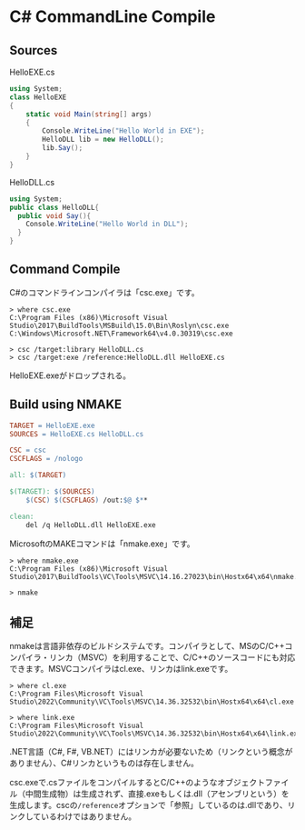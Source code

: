 # C# CommandLine Compile

## Sources

HelloEXE.cs

```C#
using System;
class HelloEXE
{
    static void Main(string[] args)
    {
        Console.WriteLine("Hello World in EXE");
        HelloDLL lib = new HelloDLL();
        lib.Say();
    }
}
```

HelloDLL.cs

```C#
using System;
public class HelloDLL{
  public void Say(){
    Console.WriteLine("Hello World in DLL");
  }
}
```

## Command Compile

C#のコマンドラインコンパイラは「csc.exe」です。

```dos
> where csc.exe
C:\Program Files (x86)\Microsoft Visual Studio\2017\BuildTools\MSBuild\15.0\Bin\Roslyn\csc.exe
C:\Windows\Microsoft.NET\Framework64\v4.0.30319\csc.exe
```

```dos
> csc /target:library HelloDLL.cs
> csc /target:exe /reference:HelloDLL.dll HelloEXE.cs
```

HelloEXE.exeがドロップされる。

## Build using NMAKE

```makefile
TARGET = HelloEXE.exe
SOURCES = HelloEXE.cs HelloDLL.cs

CSC = csc
CSCFLAGS = /nologo

all: $(TARGET)

$(TARGET): $(SOURCES)
    $(CSC) $(CSCFLAGS) /out:$@ $**

clean:
    del /q HelloDLL.dll HelloEXE.exe
```

MicrosoftのMAKEコマンドは「nmake.exe」です。

```dos
> where nmake.exe
C:\Program Files (x86)\Microsoft Visual Studio\2017\BuildTools\VC\Tools\MSVC\14.16.27023\bin\Hostx64\x64\nmake.exe
```

```dos
> nmake
```

## 補足

nmakeは言語非依存のビルドシステムです。コンパイラとして、MSのC/C++コンパイラ・リンカ（MSVC）を利用することで、C/C++のソースコードにも対応できます。MSVCコンパイラはcl.exe、リンカはlink.exeです。

```dos
> where cl.exe
C:\Program Files\Microsoft Visual Studio\2022\Community\VC\Tools\MSVC\14.36.32532\bin\Hostx64\x64\cl.exe

> where link.exe
C:\Program Files\Microsoft Visual Studio\2022\Community\VC\Tools\MSVC\14.36.32532\bin\Hostx64\x64\link.exe
```

.NET言語（C#, F#, VB.NET）にはリンカが必要ないため（リンクという概念がありません）、C#リンカというものは存在しません。

csc.exeで.csファイルをコンパイルするとC/C++のようなオブジェクトファイル（中間生成物）は生成されず、直接.exeもしくは.dll（アセンブリという）を生成します。cscの`/reference`オプションで「参照」しているのは.dllであり、リンクしているわけではありません。
